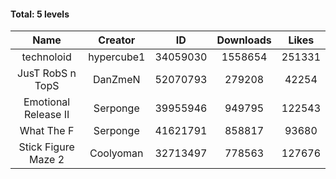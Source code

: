 #### Total: 5 levels

| Name | Creator | ID | Downloads | Likes |
|:---:|:---:|:---:|:---:|:---:|
| technoloid | hypercube1 | 34059030 | 1558654 | 251331
| JusT RobS n TopS | DanZmeN | 52070793 | 279208 | 42254
| Emotional Release II | Serponge | 39955946 | 949795 | 122543
| What The F | Serponge | 41621791 | 858817 | 93680
| Stick Figure Maze 2 | Coolyoman | 32713497 | 778563 | 127676
